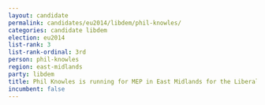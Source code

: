 ```yaml
---
layout: candidate
permalink: candidates/eu2014/libdem/phil-knowles/
categories: candidate libdem
election: eu2014
list-rank: 3
list-rank-ordinal: 3rd
person: phil-knowles
region: east-midlands
party: libdem
title: Phil Knowles is running for MEP in East Midlands for the Liberal Democrats
incumbent: false
---
```

